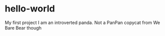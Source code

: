 # hello-world
My first project
I am an introverted panda.
Not a PanPan copycat from We Bare Bear though 
